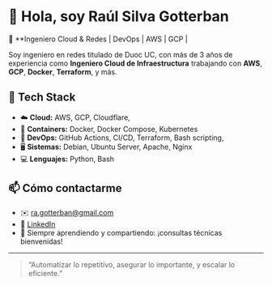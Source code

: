# 👋 Hola, soy Raúl Silva Gotterban

🎯 **Ingeniero Cloud & Redes | DevOps | AWS | GCP |

Soy ingeniero en redes titulado de Duoc UC, con más de 3 años de experiencia como **Ingeniero Cloud de Infraestructura** trabajando con **AWS**, **GCP**, **Docker**, **Terraform**, y más.

## 🧰 Tech Stack

- ☁️ **Cloud:** AWS, GCP, Cloudflare,
- 🐳 **Containers:** Docker, Docker Compose, Kubernetes
- 🔧 **DevOps:** GitHub Actions, CI/CD, Terraform, Bash scripting,
- 🖥️ **Sistemas:** Debian, Ubuntu Server, Apache, Nginx
- 💻 **Lenguajes:** Python, Bash

## 📫 Cómo contactarme

- ✉️ ra.gotterban@gmail.com
- 💼 [LinkedIn](https://www.linkedin.com/in/raulaxxo)
- 🧠 Siempre aprendiendo y compartiendo: ¡consultas técnicas bienvenidas!

---

> “Automatizar lo repetitivo, asegurar lo importante, y escalar lo eficiente.”

